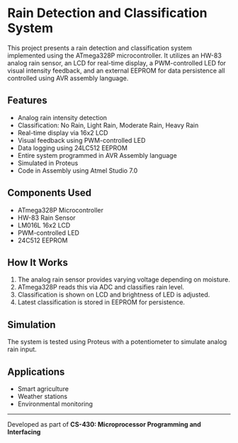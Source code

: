 
# Rain Detection and Classification System

This project presents a rain detection and classification system implemented using the ATmega328P microcontroller. It utilizes an HW-83 analog rain sensor, an LCD for real-time display, a PWM-controlled LED for visual intensity feedback, and an external EEPROM for data persistence all controlled using AVR assembly language.

## Features

- Analog rain intensity detection
- Classification: No Rain, Light Rain, Moderate Rain, Heavy Rain
- Real-time display via 16x2 LCD
- Visual feedback using PWM-controlled LED
- Data logging using 24LC512 EEPROM
- Entire system programmed in AVR Assembly language
- Simulated in Proteus
- Code in Assembly using Atmel Studio 7.0

## Components Used

- ATmega328P Microcontroller
- HW-83 Rain Sensor
- LM016L 16x2 LCD
- PWM-controlled LED
- 24C512 EEPROM


## How It Works

1. The analog rain sensor provides varying voltage depending on moisture.
2. ATmega328P reads this via ADC and classifies rain level.
3. Classification is shown on LCD and brightness of LED is adjusted.
4. Latest classification is stored in EEPROM for persistence.

## Simulation

The system is tested using Proteus with a potentiometer to simulate analog rain input.

## Applications

- Smart agriculture
- Weather stations
- Environmental monitoring

---

Developed as part of **CS-430: Microprocessor Programming and Interfacing**
